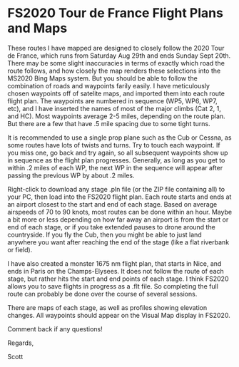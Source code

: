 # FS2020 Tour de France Flight Plans and Maps

These routes I have mapped are designed to closely follow the 2020 Tour de France, which runs from Saturday Aug 29th and ends Sunday Sept 20th. There may be some slight inaccuracies in terms of exactly which road the route follows, and how closely the map renders these selections into the MS2020 Bing Maps system. But you should be able to follow the combination of roads and waypoints farily easily. I have meticulously chosen waypoints off of satelite maps, and imported them into each route flight plan. The waypoints are numbered in sequence (WP5, WP6, WP7, etc), and I have inserted the names of most of the major climbs (Cat 2, 1, and HC). Most waypoints average 2-5 miles, depending on the route plan. But there are a few that have .5 mile spacing due to some tight turns. 

It is recommended to use a single prop plane such as the Cub or Cessna, as some routes have lots of twists and turns. Try to touch each waypoint. If you miss one, go back and try again, so all subsequent waypoints show up in sequence as the flight plan progresses. Generally, as long as you get to within .2 miles of each WP, the next WP in the sequence will appear after passing the previous WP by about .2 miles. 

Right-click to download any stage .pln file (or the ZIP file containing all) to your PC, then load into the FS2020 flight plan. Each route starts and ends at an airport closest to the start and end of each stage. Based on average airspeeds of 70 to 90 knots, most routes can be done within an hour. Maybe a bit more or less depending on how far away an airport is from the start or end of each stage, or if you take extended pauses to drone around the countryside. If you fly the Cub, then you might be able to just land anywhere you want after reaching the end of the stage (like a flat riverbank or field).  

I have also created a monster 1675 nm flight plan, that starts in Nice, and ends in Paris on the Champs-Elysees. It does not follow the route of each stage, but rather hits the start and end points of each stage. I think FS2020 allows you to save flights in progress as a .flt file. So completing the full route can probably be done over the course of several sessions.  

There are maps of each stage, as well as profiles showing elevation changes. All waypoints should appear on the Visual Map display in FS2020. 

Comment back if any questions! 

Regards,

Scott

